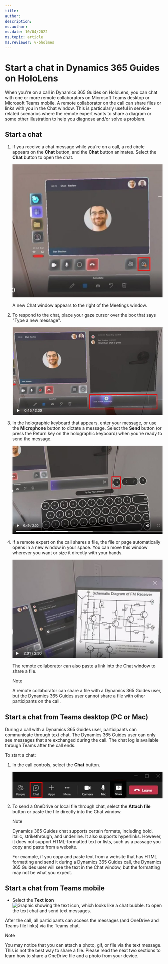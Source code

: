 ```yaml
---
title: 
author: 
description: 
ms.author: 
ms.date: 10/04/2022
ms.topic: article
ms.reviewer: v-bholmes
---
```


# Start a chat in Dynamics 365 Guides on HoloLens 

When you're on a call in Dynamics 365 Guides on HoloLens, you can chat with one or more remote collaborators on Microsoft Teams desktop or Microsoft Teams mobile. A remote collaborator on the call can share files or links with you in the Chat window. This is particularly useful in service-related scenarios where the remote expert wants to share a diagram or some other illustration to help you diagnose and/or solve a problem.

## Start a chat

1. If you receive a chat message while you're on a call, a red circle appears on the **Chat** button, and the **Chat** button animates. Select the **Chat** button to open the chat. 

    ![Screenshot of Meetings window with Chat button highlighted.](media/calling-chat-file-sharing-1.JPG "Screenshot of Meetings window with Chat button highlighted")
    
    A new Chat window appears to the right of the Meetings window.     
    
2. To respond to the chat, place your gaze cursor over the box that says "Type a new message". 

    ![Screenshot highlighting where to enter message.](media/calling-chat-file-sharing-3.JPG "Screenshot highlighting where to enter message")
    
3. In the holographic keyboard that appears, enter your message, or use the **Microphone** button to dictate a message. Select the **Send** button (or press the Return key on the holographic keyboard) when you're ready to send the message. 

    ![Screenshot showing holographic keyboard with Microphone button highlighted for dictation option.](media/calling-chat-file-sharing-4.JPG "Screenshot showing holographic keyboard with Microphone button highlighted for dictation option")
    
4. If a remote expert on the call shares a file, the file or page automatically opens in a new window in your space. You can move this window wherever you want or size it directly with your hands. 

   ![Screenshot showing example file shared with the user.](media/calling-chat-file-sharing-5.JPG "Screenshot showing example file shared with the user")

   The remote collaborator can also paste a link into the Chat window to share a file.  
   
   > [!NOTE]
   > A remote collaborator can share a file with a Dynamics 365 Guides user, but the Dynamics 365 Guides user cannot share a file with other participants on the call.  
## Start a chat from Teams desktop (PC or Mac)

During a call with a Dynamics 365 Guides user, participants can communicate through text chat. The Dynamics 365 Guides user can only see messages that are exchanged during the call. The chat log is available through Teams after the call ends.

To start a chat:

1. In the call controls, select the **Chat** button. 

    ![Screenshot showing call controls with Chat button highlighted.](media/calling-teams-start-chat.JPG)    

2. To send a OneDrive or local file through chat, select the **Attach file** button or paste the file directly into the Chat window. 

    >[!Note]
    > Dynamics 365 Guides chat supports certain formats, including bold, italic, strikethrough, and underline. It also supports hyperlinks. However, it does not support HTML-formatted text or lists, such as a passage you copy and paste from a website. 
    >
    > For example, if you copy and paste text from a website that has HTML formatting and send it during a Dynamics 365 Guides call, the Dynamics 365 Guides user will see the text in the Chat window, but the formatting may not be what you expect.

## Start a chat from Teams mobile

- Select the **Text icon** ![Graphic showing the text icon, which looks like a chat bubble.](media/TeamsMobile_Text.png) to open the text chat and send text messages. 

After the call, all participants can access the messages (and OneDrive and Teams file links) via the Teams chat. 

> [!NOTE]
> You may notice that you can attach a photo, gif, or file via the text message. This is not the best way to share a file. Please read the next two sections to learn how to share a OneDrive file and a photo from your device.
